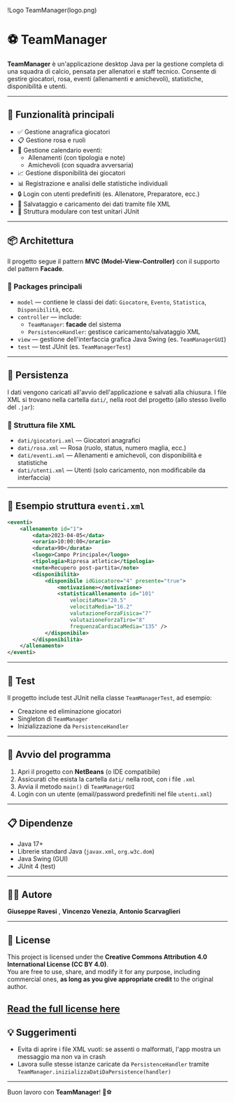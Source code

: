 !Logo TeamManager(logo.png)

# ⚽ TeamManager

**TeamManager** è un'applicazione desktop Java per la gestione completa di una squadra di calcio, pensata per allenatori e staff tecnico. Consente di gestire giocatori, rosa, eventi (allenamenti e amichevoli), statistiche, disponibilità e utenti.

---

## 🚀 Funzionalità principali

- ✅ Gestione anagrafica giocatori
- 📋 Gestione rosa e ruoli
- 📅 Gestione calendario eventi:
  - Allenamenti (con tipologia e note)
  - Amichevoli (con squadra avversaria)
- 📈 Gestione disponibilità dei giocatori
- 📊 Registrazione e analisi delle statistiche individuali
- 🔒 Login con utenti predefiniti (es. Allenatore, Preparatore, ecc.)
- 💾 Salvataggio e caricamento dei dati tramite file XML
- 🧪 Struttura modulare con test unitari JUnit

---

## 📦 Architettura

Il progetto segue il pattern **MVC (Model-View-Controller)** con il supporto del pattern **Facade**.

### 📁 Packages principali

- `model` — contiene le classi dei dati: `Giocatore`, `Evento`, `Statistica`, `Disponibilità`, ecc.
- `controller` — include:
  - `TeamManager`: **facade** del sistema
  - `PersistenceHandler`: gestisce caricamento/salvataggio XML
- `view` — gestione dell'interfaccia grafica Java Swing (es. `TeamManagerGUI`)
- `test` — test JUnit (es. `TeamManagerTest`)

---

## 🧠 Persistenza

I dati vengono caricati all'avvio dell'applicazione e salvati alla chiusura. I file XML si trovano nella cartella `dati/`, nella root del progetto (allo stesso livello del `.jar`):

### 📂 Struttura file XML

- `dati/giocatori.xml` — Giocatori anagrafici
- `dati/rosa.xml` — Rosa (ruolo, status, numero maglia, ecc.)
- `dati/eventi.xml` — Allenamenti e amichevoli, con disponibilità e statistiche
- `dati/utenti.xml` — Utenti (solo caricamento, non modificabile da interfaccia)

---

## 📄 Esempio struttura `eventi.xml`

```xml
<eventi>
    <allenamento id="1">
        <data>2023-04-05</data>
        <orario>10:00:00</orario>
        <durata>90</durata>
        <luogo>Campo Principale</luogo>
        <tipologia>Ripresa atletica</tipologia>
        <note>Recupero post-partita</note>
        <disponibilità>
            <disponibile idGiocatore="4" presente="true">
                <motivazione></motivazione>
                <statisticaAllenamento id="101"
                    velocitaMax="28.5"
                    velocitaMedia="16.2"
                    valutazioneForzaFisica="7"
                    valutazioneForzaTiro="8"
                    frequenzaCardiacaMedia="135" />
            </disponibile>
        </disponibilità>
    </allenamento>
</eventi>
```

---

## 🧪 Test

Il progetto include test JUnit nella classe `TeamManagerTest`, ad esempio:

- Creazione ed eliminazione giocatori
- Singleton di `TeamManager`
- Inizializzazione da `PersistenceHandler`

---

## 🔧 Avvio del programma

1. Apri il progetto con **NetBeans** (o IDE compatibile)
2. Assicurati che esista la cartella `dati/` nella root, con i file `.xml`
3. Avvia il metodo `main()` di `TeamManagerGUI`
4. Login con un utente (email/password predefiniti nel file `utenti.xml`)

---

## 📋 Dipendenze

- Java 17+
- Librerie standard Java (`javax.xml`, `org.w3c.dom`)
- Java Swing (GUI)
- JUnit 4 (test)

---

## 🙋‍♂️ Autore

**Giuseppe Ravesi** , **Vincenzo Venezia**, **Antonio Scarvaglieri**

---

## 📄 License

This project is licensed under the **Creative Commons Attribution 4.0 International License (CC BY 4.0)**.  
You are free to use, share, and modify it for any purpose, including commercial ones, **as long as you give appropriate credit** to the original author.

[Read the full license here](https://creativecommons.org/licenses/by/4.0/)
---

## 💡 Suggerimenti

- Evita di aprire i file XML vuoti: se assenti o malformati, l'app mostra un messaggio ma non va in crash
- Lavora sulle stesse istanze caricate da `PersistenceHandler` tramite `TeamManager.inizializzaDatiDaPersistence(handler)`

---

Buon lavoro con **TeamManager**! 💪⚽
